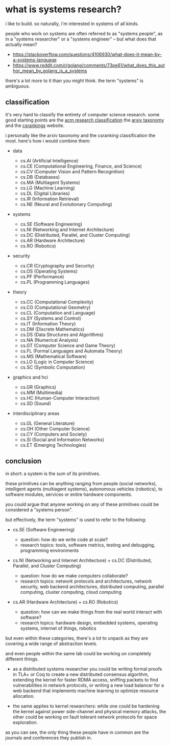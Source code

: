 # what is systems research?

i like to build. so naturally, i'm interested in systems of all kinds.

people who work on systems are often referred to as "systems people", as in a "systems researcher" or a "systems engineer" – but what does that actually mean?

- https://stackoverflow.com/questions/4106930/what-does-it-mean-by-a-systems-language
- https://www.reddit.com/r/golang/comments/73pe61/what_does_this_author_mean_by_golang_is_a_systems

there's a lot more to it than you might think. the term "systems" is ambiguous.

## classification

it's very hard to classify the entirety of computer science research. some good starting points are the [acm research classification](https://cran.r-project.org/web/classifications/ACM.html) the [arxiv taxonomy](https://arxiv.org/category_taxonomy) and the [csrankings](http://csrankings.org/) website.

i personally like the arxiv taxonomy and the csranking classification the most. here's how i would combine them:

- data

     - cs.AI (Artificial Intelligence)
     - cs.CE (Computational Engineering, Finance, and Science)
     - cs.CV (Computer Vision and Pattern Recognition)
     - cs.DB (Databases)
     - cs.MA (Multiagent Systems)
     - cs.LG (Machine Learning)
     - cs.DL (Digital Libraries)
     - cs.IR (Information Retrieval)
     - cs.NE (Neural and Evolutionary Computing)

- systems

     - cs.SE (Software Engineering)
     - cs.NI (Networking and Internet Architecture)
     - cs.DC (Distributed, Parallel, and Cluster Computing)
     - cs.AR (Hardware Architecture)
     - cs.RO (Robotics)

- security

     - cs.CR (Cryptography and Security)
     - cs.OS (Operating Systems)
     - cs.PF (Performance)
     - cs.PL (Programming Languages)

- theory

     - cs.CC (Computational Complexity)
     - cs.CG (Computational Geometry)
     - cs.CL (Computation and Language)
     - cs.SY (Systems and Control)
     - cs.IT (Information Theory)
     - cs.DM (Discrete Mathematics)
     - cs.DS (Data Structures and Algorithms)
     - cs.NA (Numerical Analysis)
     - cs.GT (Computer Science and Game Theory)
     - cs.FL (Formal Languages and Automata Theory)
     - cs.MS (Mathematical Software)
     - cs.LO (Logic in Computer Science)
     - cs.SC (Symbolic Computation)

- graphics and hci

     - cs.GR (Graphics)
     - cs.MM (Multimedia)
     - cs.HC (Human-Computer Interaction)
     - cs.SD (Sound)

- interdisciplinary areas

     - cs.GL (General Literature)
     - cs.OH (Other Computer Science)
     - cs.CY (Computers and Society)
     - cs.SI (Social and Information Networks)
     - cs.ET (Emerging Technologies)

## conclusion

in short: a system is the sum of its primitives.

these primitives can be anything ranging from people (social networks), intelligent agents (multiagent systems), autonomous vehicles (robotics), to software modules, services or entire hardware components.

you could argue that anyone working on any of these primitives could be considered a "systems person".

but effectively, the term "systems" is used to refer to the following:

- cs.SE (Software Engineering)

     - question: how do we write code at scale?
     - research topics: tools, software metrics, testing and debugging, programming environments

- cs.NI (Networking and Internet Architecture) + cs.DC (Distributed, Parallel, and Cluster Computing)

     - question: how do we make computers collaborate?
     - research topics: network protocols and architectures, network security, web backend architectures, distributed computing, parallel computing, cluster computing, cloud computing

- cs.AR (Hardware Architecture) + cs.RO (Robotics)

     - question: how can we make things from the real world interact with software?
     - research topics: hardware design, embedded systems, operating systems, internet of things, robotics

but even within these categories, there's a lot to unpack as they are covering a wide range of abstraction levels.

and even people within the same lab could be working on completely different things.

- as a distributed systems researcher you could be writing formal proofs in TLA+ or Coq to create a new distributed consensus algorithm, extending the kernel for faster RDMA access, sniffing packets to find vulnerabilities in network protocols, or writing a new load balancer for a web backend that implements machine learning to optimize resource allocation.

- the same applies to kernel researchers: while one could be hardening the kernel against power side-channel and physical memory attacks, the other could be working on fault tolerant network protocols for space exploration.

as you can see, the only thing these people have in common are the journals and conferences they publish in.
